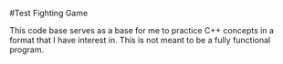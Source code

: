 #Test Fighting Game

This code base serves as a base for me to practice C++ concepts in a format that I have interest in.
This is not meant to be a fully functional program.